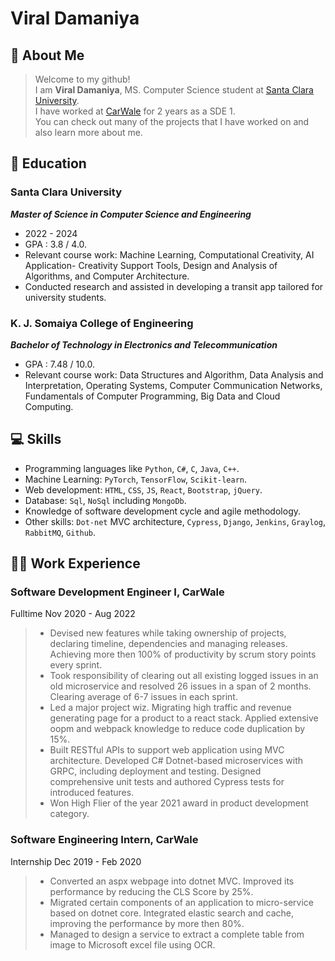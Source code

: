 # Viral Damaniya
## :dizzy: About Me
> Welcome to my github!  
> I am **Viral Damaniya**, MS. Computer Science student at [Santa Clara University](http://scu.edu).  
> I have worked at [CarWale](http://carwale.com) for 2 years as a SDE 1.   
> You can check out many of the projects that I have worked on and also learn more about me.

## :open_book: Education 
### Santa Clara University
***Master of Science in Computer Science and Engineering***
- 2022 - 2024
- GPA : 3.8 / 4.0.
- Relevant course work: Machine Learning, Computational Creativity, AI Application- Creativity Support Tools, Design and
Analysis of Algorithms, and Computer Architecture.
- Conducted research and assisted in developing a transit app tailored for university students.

### K. J. Somaiya College of Engineering
***Bachelor of Technology in Electronics and Telecommunication***
- GPA : 7.48 / 10.0.
- Relevant course work: Data Structures and Algorithm, Data Analysis and Interpretation, Operating Systems, Computer
Communication Networks, Fundamentals of Computer Programming, Big Data and Cloud Computing.

## :computer: Skills
- Programming languages like `Python`, `C#`, `C`, `Java`, `C++`.
- Machine Learning: `PyTorch`, `TensorFlow`, `Scikit-learn`.
- Web development: `HTML`, `CSS`, `JS`, `React`, `Bootstrap`, `jQuery`.
- Database: `Sql`, `NoSql` including `MongoDb`.
- Knowledge of software development cycle and agile methodology.
- Other skills: `Dot-net` MVC architecture, `Cypress`, `Django`, `Jenkins`, `Graylog`, `RabbitMQ`, `Github`.

## :technologist: Work Experience
### Software Development Engineer I, CarWale
Fulltime Nov 2020 - Aug 2022

> - Devised new features while taking ownership of projects, declaring timeline, dependencies and managing releases. Achieving
more then 100% of productivity by scrum story points every sprint.
> - Took responsibility of clearing out all existing logged issues in an old microservice and resolved 26 issues in a span of 2
months. Clearing average of 6-7 issues in each sprint.
> - Led a major project wiz. Migrating high traffic and revenue generating page for a product to a react stack. Applied extensive
oopm and webpack knowledge to reduce code duplication by 15%.
> - Built RESTful APIs to support web application using MVC architecture. Developed C# Dotnet-based microservices with
GRPC, including deployment and testing. Designed comprehensive unit tests and authored Cypress tests for introduced
features.
> - Won High Flier of the year 2021 award in product development category.

### Software Engineering Intern, CarWale
Internship Dec 2019 - Feb 2020

> - Converted an aspx webpage into dotnet MVC. Improved its performance by reducing the CLS Score by 25%.
> - Migrated certain components of an application to micro-service based on dotnet core. Integrated elastic search and cache,
improving the performance by more then 80%.
> - Managed to design a service to extract a complete table from image to Microsoft excel file using OCR.





<!--
**ViralDam/ViralDam** is a ✨ _special_ ✨ repository because its `README.md` (this file) appears on your GitHub profile.

Here are some ideas to get you started:

- 🔭 I’m currently working on ...
- 🌱 I’m currently learning ...
- 👯 I’m looking to collaborate on ...
- 🤔 I’m looking for help with ...
- 💬 Ask me about ...
- 📫 How to reach me: ...
- 😄 Pronouns: ...
- ⚡ Fun fact: ...
-->
